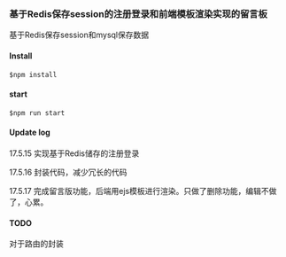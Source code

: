 ### 基于Redis保存session的注册登录和前端模板渲染实现的留言板

基于Redis保存session和mysql保存数据

#### Install

```
$npm install
```

#### start

```
$npm run start
```



#### Update log

17.5.15  实现基于Redis储存的注册登录

17.5.16 封装代码，减少冗长的代码

17.5.17 完成留言版功能，后端用ejs模板进行渲染。只做了删除功能，编辑不做了，心累。



#### TODO

对于路由的封装






